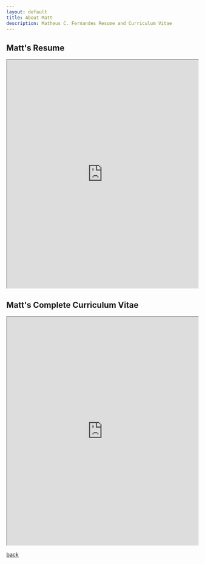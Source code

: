```yaml
---
layout: default
title: About Matt
description: Matheus C. Fernandes Resume and Curriculum Vitae
---
```


## Matt's Resume

<iframe src="https://drive.google.com/file/d/1MTwjo8daUQsUMEgWH9VZ9QMK5y23CJoY/preview" width="100%" height="600"></iframe>

## Matt's Complete Curriculum Vitae

<iframe src="https://drive.google.com/file/d/0B_MzzqoAuHw7TGZmN25WcWJSNFk/preview" width="100%" height="600"></iframe>

[back](./)
